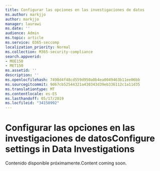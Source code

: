 ```yaml
---
title: Configurar las opciones en las investigaciones de datos
ms.author: markjjo
author: markjjo
manager: laurawi
ms.date: ''
audience: Admin
ms.topic: article
ms.service: O365-seccomp
localization_priority: Normal
ms.collection: M365-security-compliance
search.appverid:
- MOE150
- MET150
ms.assetid: ''
description: ''
ms.openlocfilehash: 7498d4f48cd559d950a0b4ea0049463b11ee06bb
ms.sourcegitcommit: 9d67cb52544321a430343d39eb336112c1a11d35
ms.translationtype: MT
ms.contentlocale: es-ES
ms.lasthandoff: 05/17/2019
ms.locfileid: "34150992"
---
```

# <a name="configure-settings-in-data-investigations"></a><span data-ttu-id="4eed1-102">Configurar las opciones en las investigaciones de datos</span><span class="sxs-lookup"><span data-stu-id="4eed1-102">Configure settings in Data Investigations</span></span>

<span data-ttu-id="4eed1-103">Contenido disponible próximamente.</span><span class="sxs-lookup"><span data-stu-id="4eed1-103">Content coming soon.</span></span>